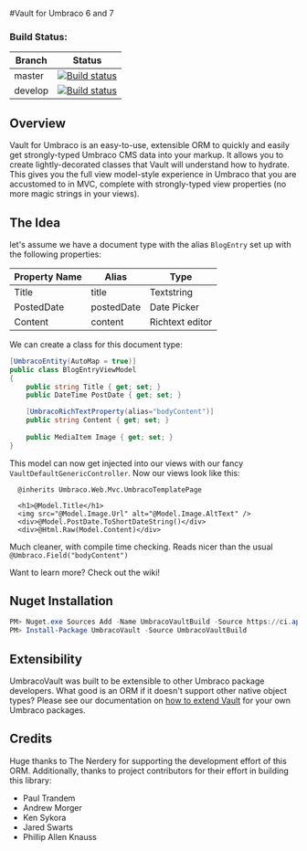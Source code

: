 #Vault for Umbraco 6 and 7

### Build Status:

| Branch | Status |
| ------ | ------ |
| master | [![Build status](https://ci.appveyor.com/api/projects/status/4lmny3neenc4hibj?svg=true)](https://ci.appveyor.com/project/TheNerdery/umbracovault) |
| develop | [![Build status](https://ci.appveyor.com/api/projects/status/4lmny3neenc4hibj/branch/develop?svg=true)](https://ci.appveyor.com/project/TheNerdery/umbracovault/branch/develop) |

## Overview
Vault for Umbraco is an easy-to-use, extensible ORM to quickly and easily get strongly-typed Umbraco CMS data into your
 markup.  It allows you to create lightly-decorated classes that Vault will understand how to hydrate. This gives you
 the full view model-style experience in Umbraco that you are accustomed to in MVC, complete with strongly-typed view
 properties (no more magic strings in your views).

## The Idea

let's assume we have a document type with the alias `BlogEntry` set up with the following properties:

Property Name | Alias | Type
--- | --- | ---
Title | title | Textstring
PostedDate | postedDate | Date Picker
Content | content | Richtext editor

We can create a class for this document type:

```csharp
[UmbracoEntity(AutoMap = true)]
public class BlogEntryViewModel
{
	public string Title { get; set; }
	public DateTime PostDate { get; set; }

	[UmbracoRichTextProperty(alias="bodyContent")]
	public string Content { get; set; }
	
	public MediaItem Image { get; set; }	
}
```

This model can now get injected into our views with our fancy `VaultDefaultGenericController`. Now our views look like this:


```
  @inherits Umbraco.Web.Mvc.UmbracoTemplatePage

  <h1>@Model.Title</h1>
  <img src="@Model.Image.Url" alt="@Model.Image.AltText" />
  <div>@Model.PostDate.ToShortDateString()</div>
  <div>@Html.Raw(Model.Content)</div>	

```

Much cleaner, with compile time checking. Reads nicer than the usual `@Umbraco.Field("bodyContent")`

Want to learn more? Check out the wiki!

## Nuget Installation

```PowerShell
PM> Nuget.exe Sources Add -Name UmbracoVaultBuild -Source https://ci.appveyor.com/nuget/umbracovault-5m6ate96gcwx -UserName <appveyoremail> -Password <appveyorpassword>
PM> Install-Package UmbracoVault -Source UmbracoVaultBuild
```

## Extensibility

UmbracoVault was built to be extensible to other Umbraco package developers. What good is an ORM if it doesn't support
 other native object types? Please see our documentation on 
 [how to extend Vault](https://github.com/kensykora/UmbracoVault/wiki/Extending-Vault) for your own Umbraco packages.

## Credits

Huge thanks to The Nerdery for supporting the development effort of this ORM. Additionally, thanks to project
 contributors for their effort in building this library:

 * Paul Trandem
 * Andrew Morger
 * Ken Sykora
 * Jared Swarts
 * Phillip Allen Knauss

